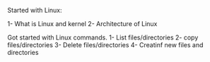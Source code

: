 Started with Linux:

1- What is Linux and kernel
2- Architecture of Linux

Got started with Linux commands.
1- List files/directories
2- copy files/directories
3- Delete files/directories
4- Creatinf new files and directories 
